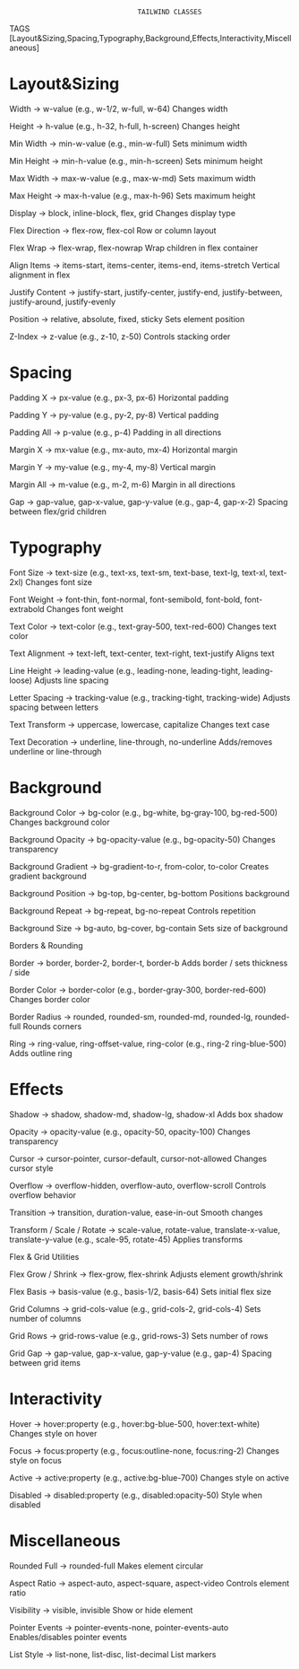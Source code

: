                                     TAILWIND CLASSES

TAGS [Layout&Sizing,Spacing,Typography,Background,Effects,Interactivity,Miscellaneous]

# Layout&Sizing

Width -> w-value (e.g., w-1/2, w-full, w-64) Changes width

Height -> h-value (e.g., h-32, h-full, h-screen) Changes height

Min Width -> min-w-value (e.g., min-w-full) Sets minimum width

Min Height -> min-h-value (e.g., min-h-screen) Sets minimum height

Max Width -> max-w-value (e.g., max-w-md) Sets maximum width

Max Height -> max-h-value (e.g., max-h-96) Sets maximum height

Display -> block, inline-block, flex, grid Changes display type

Flex Direction -> flex-row, flex-col Row or column layout

Flex Wrap -> flex-wrap, flex-nowrap Wrap children in flex container

Align Items -> items-start, items-center, items-end, items-stretch Vertical alignment in flex

Justify Content -> justify-start, justify-center, justify-end, justify-between, justify-around, justify-evenly


Position -> relative, absolute, fixed, sticky Sets element position

Z-Index -> z-value (e.g., z-10, z-50) Controls stacking order

# Spacing

Padding X -> px-value (e.g., px-3, px-6) Horizontal padding

Padding Y -> py-value (e.g., py-2, py-8) Vertical padding

Padding All -> p-value (e.g., p-4) Padding in all directions

Margin X -> mx-value (e.g., mx-auto, mx-4) Horizontal margin

Margin Y -> my-value (e.g., my-4, my-8) Vertical margin

Margin All -> m-value (e.g., m-2, m-6) Margin in all directions

Gap -> gap-value, gap-x-value, gap-y-value (e.g., gap-4, gap-x-2) Spacing between flex/grid children


# Typography

Font Size -> text-size (e.g., text-xs, text-sm, text-base, text-lg, text-xl, text-2xl) Changes font size

Font Weight -> font-thin, font-normal, font-semibold, font-bold, font-extrabold Changes font weight

Text Color -> text-color (e.g., text-gray-500, text-red-600) Changes text color

Text Alignment -> text-left, text-center, text-right, text-justify Aligns text

Line Height -> leading-value (e.g., leading-none, leading-tight, leading-loose) Adjusts line spacing

Letter Spacing -> tracking-value (e.g., tracking-tight, tracking-wide) Adjusts spacing between letters

Text Transform -> uppercase, lowercase, capitalize Changes text case

Text Decoration -> underline, line-through, no-underline Adds/removes underline or line-through

# Background

Background Color -> bg-color (e.g., bg-white, bg-gray-100, bg-red-500) Changes background color

Background Opacity -> bg-opacity-value (e.g., bg-opacity-50) Changes transparency

Background Gradient -> bg-gradient-to-r, from-color, to-color Creates gradient background

Background Position -> bg-top, bg-center, bg-bottom Positions background

Background Repeat -> bg-repeat, bg-no-repeat Controls repetition

Background Size -> bg-auto, bg-cover, bg-contain Sets size of background

Borders & Rounding

Border -> border, border-2, border-t, border-b Adds border / sets thickness / side

Border Color -> border-color (e.g., border-gray-300, border-red-600) Changes border color

Border Radius -> rounded, rounded-sm, rounded-md, rounded-lg, rounded-full Rounds corners

Ring -> ring-value, ring-offset-value, ring-color (e.g., ring-2 ring-blue-500) Adds outline ring

# Effects

Shadow -> shadow, shadow-md, shadow-lg, shadow-xl Adds box shadow

Opacity -> opacity-value (e.g., opacity-50, opacity-100) Changes transparency

Cursor -> cursor-pointer, cursor-default, cursor-not-allowed Changes cursor style

Overflow -> overflow-hidden, overflow-auto, overflow-scroll Controls overflow behavior

Transition -> transition, duration-value, ease-in-out Smooth changes

Transform / Scale / Rotate -> scale-value, rotate-value, translate-x-value, translate-y-value (e.g., scale-95, rotate-45) Applies transforms

Flex & Grid Utilities

Flex Grow / Shrink -> flex-grow, flex-shrink Adjusts element growth/shrink

Flex Basis -> basis-value (e.g., basis-1/2, basis-64) Sets initial flex size

Grid Columns -> grid-cols-value (e.g., grid-cols-2, grid-cols-4) Sets number of columns

Grid Rows -> grid-rows-value (e.g., grid-rows-3) Sets number of rows

Grid Gap -> gap-value, gap-x-value, gap-y-value (e.g., gap-4) Spacing between grid items

# Interactivity

Hover -> hover:property (e.g., hover:bg-blue-500, hover:text-white) Changes style on hover

Focus -> focus:property (e.g., focus:outline-none, focus:ring-2) Changes style on focus

Active -> active:property (e.g., active:bg-blue-700) Changes style on active

Disabled -> disabled:property (e.g., disabled:opacity-50) Style when disabled

# Miscellaneous

Rounded Full -> rounded-full Makes element circular

Aspect Ratio -> aspect-auto, aspect-square, aspect-video Controls element ratio

Visibility -> visible, invisible Show or hide element

Pointer Events -> pointer-events-none, pointer-events-auto Enables/disables pointer events

List Style -> list-none, list-disc, list-decimal List markers


